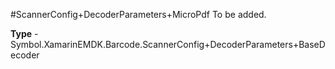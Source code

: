 #ScannerConfig+DecoderParameters+MicroPdf
To be added.

**Type** - Symbol.XamarinEMDK.Barcode.ScannerConfig+DecoderParameters+BaseDecoder



